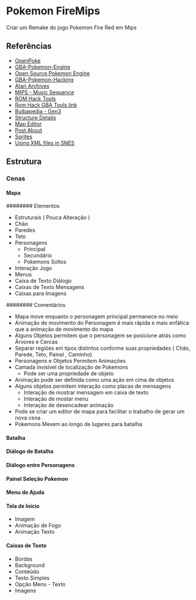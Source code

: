 # Pokemon FireMips

Criar um Remake do jogo Pokemon Fire Red em Mips

## Referências
 - [OpenPoke](http://helmet.kafuka.org/openpoke/#intro)
 - [GBA-Pokemon-Engine](https://github.com/Jambo51/GBA-Pokemon-Engine)
 - [Open Source Pokemon Engine](http://www.romhack.me/pages/365/)
 - [GBA-Pokemon-Hacking](https://github.com/TheUnknownCylon/GBA-Pokemon-Hacking)
 - [Atari Archives](http://www.atariarchives.org/agagd/chapter4.php)
 - [MIPS - Music Sequence](http://karnbianco.co.uk/portfolio/mips-assembly-music-sequencer/)
 - [ROM Hack Tools](http://www.pokemonhackersonline.com/showthread.php?t=14153-HackPack-Pok-mon-Gen-3-Tool-Pack-XSE-A-Trainer-A-Map-tons-more)
 - [Rom Hack GBA Tools link](http://www.mediafire.com/download/b4p3sxplx3c7vqi/ROM+Hackers+GBA+Tool+Pack.zip)
 - [Bulbapedia - Gen3](http://bulbapedia.bulbagarden.net/wiki/Generation_III)
  - [Structure Details](http://bulbapedia.bulbagarden.net/wiki/Save_data_structure_in_Generation_III)
 - [Map Editor](https://github.com/shinyquagsire23/MEH)
  - [Post About](http://www.pokecommunity.com/showthread.php?t=316345)
 - [Sprites](http://veekun.com/dex/downloads)
 - [Using XML files in SNES](http://ludumdare.com/compo/2014/06/23/creating-my-first-nes-game/)

## Estrutura

### Cenas

#### Mapa

######## Elementos

 - Estruturais ( Pouca Alteração )
  - Chão
  - Paredes
  - Teto
 - Personagens
   - Principal
   - Secundário
   - Pokemons Soltos
 - Interação Jogo
  - Menus
  - Caixa de Texto Diálogo
  - Caixas de Texto Mensagens
  - Caixas para Imagens

######## Comentários
 - Mapa move enquanto o personagem principal permanece no meio
 - Animação de movimento do Personagem é mais rápida e mais enfática que a animação de movimento do mapa
 - Alguns Objetos permitem que o personagem se posicione atrás como Àrvores e Cercas
 - Separar regiões em tipos distintos conforme suas propriedades ( Chão, Parede, Teto, Painel , Caminho)
 - Personagens e Objetos Permitem Animações
 - Camada invisível de localização de Pokemons
   - Pode ser uma propriedade de objeto
 - Animação pode ser definida como uma ação em cima de objetos
 - Alguns objetos permitem interação como placas de mensagens
   - Interação de mostrar mensagem em caixa de texto
   - Interação de mostar menu
   - Interação de desencadear animação
 - Pode se criar um editor de mapa para facilitar o trabalho de gerar um nova cena
 - Pokemons Mexem ao longo de lugares para batalha

#### Batalha

#### Diálogo de Batalha

#### Diálogo entre Personagens

#### Painel Seleção Pokemon

#### Menu de Ajuda

#### Tela de Início
 - Imagem
 - Animação de Fogo
 - Animação Texto

#### Caixas de Texto
  - Bordas
  - Background
  - Conteúdo
   - Texto Simples
   - Opção Menu
    - Texto
   - Imagens